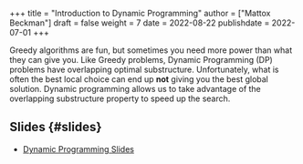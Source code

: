 +++
title = "Introduction to Dynamic Programming"
author = ["Mattox Beckman"]
draft = false
weight = 7
date = 2022-08-22
publishdate = 2022-07-01
+++

Greedy algorithms are fun, but sometimes you need more power than what they can give you.  Like Greedy problems, Dynamic Programming (DP)
problems have overlapping optimal substructure.  Unfortunately, what is often the best local choice can end up **not** giving you the best
global solution.  Dynamic programming allows us to take advantage of the overlapping substructure property to speed up the search.


## Slides {#slides}

-   [Dynamic Programming Slides](/slides/dynamic-programming.pdf)

